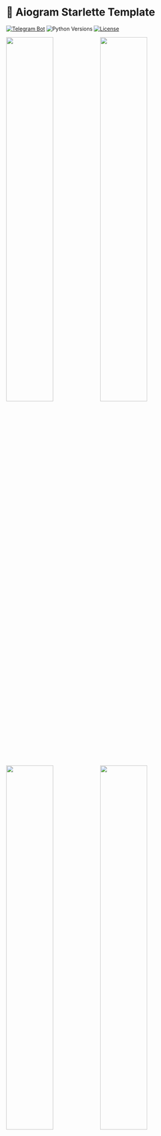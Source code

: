 # 🤖 Aiogram Starlette Template

[![Telegram Bot](https://img.shields.io/badge/Bot-grey?logo=telegram)](https://core.telegram.org/bots)
![Python Versions](https://img.shields.io/badge/Python-3.10-black?color=FFE873&labelColor=3776AB)
[![License](https://img.shields.io/github/license/nessshon/aiogram-starlette-template)](https://github.com/nessshon/aiogram-starlette-template/blob/main/LICENSE)

<img src="https://telegra.ph//file/550fe083f6eaa36c3f64b.jpg" width="50%"><img src="https://telegra.ph//file/20cf7d8a48597177e4f9b.jpg" width="50%">
<img src="https://telegra.ph//file/95075ad356b3b139b928a.jpg" width="50%"><img src="https://telegra.ph//file/77b0e2ca4c075c68fc30b.jpg" width="50%">

[![Starlette](https://img.shields.io/badge/Starlette-admin-white?logo=starlette&logoColor=black)](https://www.starlette.io/)
[![FastAPI](https://img.shields.io/badge/FastAPI-white?logo=fastapi&logoColor=green)](https://fastapi.tiangolo.com/)
[![Telegram](https://img.shields.io/badge/Login_Widget-white?logo=telegram&logoColor=blue)](https://telegram.org/)
[![PHPMyAdmin](https://img.shields.io/badge/PHPMyAdmin-white?logo=php&logoColor=green)](https://www.phpmyadmin.net/)
[![MySQL](https://img.shields.io/badge/MySQL-white?logo=mysql&logoColor=red)](https://www.mysql.com/)
[![Redis](https://img.shields.io/badge/Redis-Yes?logo=redis&color=white)](https://redis.io/)
[![Certbot](https://img.shields.io/badge/Certbot-white?logo=letsencrypt&logoColor=red)](https://certbot.eff.org/)
[![Nginx](https://img.shields.io/badge/Nginx-white?logo=nginx&logoColor=green)](https://www.nginx.com/)
[![Docker](https://img.shields.io/badge/Docker-blue?logo=docker&logoColor=white)](https://www.docker.com/)
## Features

- [Aiogram 3x](https://github.com/aiogram/aiogram/) as Telegram Bot API
- [FastAPI](https://github.com/tiangolo/fastapi/) for separate API Routes
- [Starlette-Admin](https://github.com/jowilf/starlette-admin/) as web Admin Panel
- [Telegram Login Widget](https://core.telegram.org/widgets/login/) for admin authorization

## Project Components:

* **MySQL** - Database management system.
* **Nginx** - Proxy server for routing and handling web requests.
* **Certbot** - SSL certificate management and issuance.
* **phpMyAdmin** - Web-based database administration tool.
* **Admin Panel** - Custom web interface for administrative tasks.
* **Telegram Bot** - Bot implementation for interacting on Telegram.
* **Redis** - In-memory data structure store, commonly used as a cache.

## Launch and deployment:

* Clone this repo:

    ```bash
    git clone https://github.com/nessshon/aiogram-starlette-template.git
    ```

* Go to the project folder:

    ```bash
    cd aiogram-starlette-template
    ```

* Clone environment variables file:

    ```bash
    cp .env.example .env
    ```

* Configure [environment variables](#environment-variables-reference) variables file:

    ```bash
    nano .env
    ```

<details>
<summary><b>Continuation for local launch</b></summary>

* Install dependencies

  ```bash
  pip install -r requirements.txt
  ```

* Launch project:

  ```bash
  python -m project
  ```

</details>

<details>
<summary><b>Continuation for server deployment</b></summary>

The deployment script handles the creation of containers for MySQL and Redis.\
Configures MySQL and Redis databases.\
Configures Nginx as a proxy server for web requests.\
Uses Certbot to generate and renew SSL certificates for secure communications.\
Launches the admin panel, Telegram Bot and phpMyAdmin.

* Change server_name on [phpmyadmin.conf](services/nginx/user_conf.d/phpmyadmin.conf):

  ```nginx
  server_name pma.example.com www.pma.example.com;
  ```

* Change server_name on [project.conf](services/nginx/user_conf.d/project.conf) :

  ```nginx
  server_name app.example.com www.app.example.com;
  ```

* Install Docker and docker-compose:

  ```bash
  sudo apt install docker.io docker-compose -y
  ```

* Deploy the project:

  ```bash
  docker-compose up --build
  ```

</details>

## Environment Variables Reference

<details>
<summary>Click to expand</summary>
Here is a reference guide for the environment variables used in the project:

| Variable            | Type | Description                                                   | Example Local             | Example Prod        |
|---------------------|------|---------------------------------------------------------------|---------------------------|---------------------|
| BOT_TOKEN           | str  | Bot token, obtained from [@BotFather](https://t.me/BotFather) | 123456:qweRTY             | 123456:qweRTY       | 
| BOT_USERNAME        | str  | The username of the bot                                       | same_bot                  | same_bot            |
| BOT_DEV_ID          | int  | User ID of the bot developer                                  | 123456789                 | 123456789           |
| BOT_ADMIN_ID        | int  | User ID of the bot administrator                              | 123456789                 | 123456789           |
| APP_URL             | str  | The domain of the webhook                                     | https://...ngrok.free.app | https://example.com |
| APP_HOST            | str  | The host address where the app is running                     | localhost                 | 0.0.0.0             |
| APP_PORT            | int  | The port number on which the app is listening                 | 8000                      | 8000                |
| WEBHOOK_SECRET      | str  | Secret key for securing the webhook                           | qwerty12345               | qwerty12345         |
| WEBHOOK_PATH        | str  | The path of the webhook                                       | /bot                      | /bot                |
| REDIS_HOST          | str  | The hostname or IP address of the Redis server                | localhost                 | redis               |
| REDIS_PORT          | int  | The port number on which the Redis server is running          | 6379                      | 6379                |
| REDIS_DB            | int  | The Redis database number                                     | 1                         | 1                   |
| MYSQL_ROOT_PASSWORD | str  | Root password for MySQL                                       | --skip--                  | root-password       |  
| MYSQL_HOST          | str  | The hostname or IP address of the database server             | localhost                 | localhost           |
| MYSQL_PORT          | int  | The port number on which the database server is running       | 3306                      | 3306                |
| MYSQL_USER          | str  | The username for accessing the database                       | user                      | user                |
| MYSQL_PASSWORD      | str  | The password for accessing the database                       | password                  | password            |
| MYSQL_DATABASE      | str  | The name of the database                                      | dbname                    | dbname              |
| CERTBOT_EMAIL       | str  | Email address for Certbot notifications                       | --skip--                  | example@mail.com    |

</details>

## Contribution

We welcome your contributions! If you have ideas for improvement or have identified a bug, please create an issue or
submit a pull request.

## Donations

**TON** - `EQC-3ilVr-W0Uc3pLrGJElwSaFxvhXXfkiQA3EwdVBHNNess`

**USDT** (TRC-20) - `TGKmm9H3FApFw8xcgRcZDHSku68vozAjo9`

## License

This repository is distributed under the [MIT License](LICENSE).
Feel free to use, modify, and distribute the code in accordance with the terms of the license.

